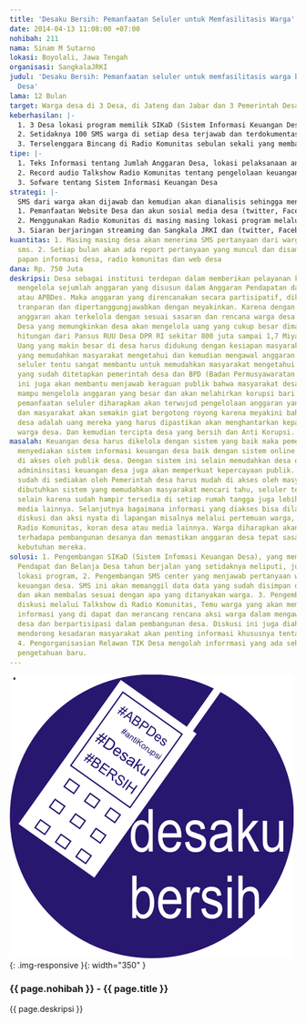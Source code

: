 ```yaml
---
title: 'Desaku Bersih: Pemanfaatan Seluler untuk Memfasilitasis Warga'
date: 2014-04-13 11:08:00 +07:00
nohibah: 211
nama: Sinam M Sutarno
lokasi: Boyolali, Jawa Tengah
organisasi: SangkalaJRKI
judul: 'Desaku Bersih: Pemanfaatan seluler untuk memfasilitasis warga bertanya anggaran
  Desa'
lama: 12 Bulan
target: Warga desa di 3 Desa, di Jateng dan Jabar dan 3 Pemerintah Desa
keberhasilan: |-
  1. 3 Desa lokasi program memilik SIKaD (Sistem Informasi Keuangan Desa) dan pada tahun 2015, APBDesnya sudah Online di website desa.
  2. Setidaknya 100 SMS warga di setiap desa terjawab dan terdokumentasikan baik di web, facebook dan twitter
  3. Terselenggara Bincang di Radio Komunitas sebulan sekali yang membahas keuangan desa.
tipe: |-
  1. Teks Informasi tentang Jumlah Anggaran Desa, lokasi pelaksanaan anggaran desa (Dukuh, RT, RW), Kategori anggaran (Pertanian, Perempuan, Pemuda, Penanggulangan Kemiskinan dll)
  2. Record audio Talkshow Radio Komunitas tentang pengelolaan keuangan desa
  3. Sofware tentang Sistem Informasi Keuangan Desa
strategi: |-
  SMS dari warga akan dijawab dan kemudian akan dianalisis sehingga menjadi pengetahuan baru bagi warga desa. untuk itu pesan yang akan akan juga di disribusikan dalam :
  1. Pemanfaatan Website Desa dan akun sosial media desa (twitter, Facebook)
  2. Menggunakan Radio Komunitas di masing masing lokasi program melalui Talkshow dan ILM serta pemanfatan Sosial media milik rakom (twitter, Facebook)
  3. Siaran berjaringan streaming dan Sangkala JRKI dan (twitter, Facebook).
kuantitas: 1. Masing masing desa akan menerima SMS pertanyaan dari warga minimal 10
  sms. 2. Setiap bulan akan ada report pertanyaan yang muncul dan disampaikan dalam
  papan informasi desa, radio komunitas dan web desa
dana: Rp. 750 Juta
deskripsi: Desa sebagai institusi terdepan dalam memberikan pelayanan kepada masyarakat
  mengelola sejumlah anggaran yang disusun dalam Anggaran Pendapatan dan Belanja Desa
  atau APBDes. Maka anggaran yang direncanakan secara partisipatif, dikelola secara
  tranparan dan dipertanggungjawabkan dengan meyakinkan. Karena dengan cara inilah
  anggaran akan terkelola dengan sesuai sasaran dan rencana warga desa. Lahirnya UU
  Desa yang memungkinkan desa akan mengelola uang yang cukup besar dimana menurut
  hitungan dari Pansus RUU Desa DPR RI sekitar 800 juta sampai 1,7 Miyard rupiah.
  Uang yang makin besar di desa harus didukung dengan kesiapan masyarakat dan sistem
  yang memudahkan masyarakat mengetahui dan kemudian mengawal anggaran desa. Media
  seluler tentu sangat membantu untuk memudahkan masyarakat mengetahui anggaran desa
  yang sudah ditetapkan pemerintah desa dan BPD (Badan Permusyawaratan Desa). Program
  ini juga akan membantu menjawab keraguan publik bahwa masyarakat desa dianggap tidak
  mampu mengelola anggaran yang besar dan akan melahirkan korupsi bari di desa. Dengan
  pemanfaatan seluler diharapkan akan terwujud pengelolaan anggaran yang transparan
  dan masyarakat akan semakin giat bergotong royong karena meyakini bahwa anggaran
  desa adalah uang mereka yang harus dipastikan akan menghantarkan kepada kesejahteraan
  warga desa. Dan kemudian tercipta desa yang bersih dan Anti Korupsi.
masalah: Keuangan desa harus dikelola dengan sistem yang baik maka pemerintah desa
  menyediakan sistem informasi keuangan desa baik dengan sistem online dan memudahkan
  di akses oleh publik desa. Dengan sistem ini selain memudahkan desa dalam mengurus
  admininsitasi keuangan desa juga akan memperkuat kepercayaan publik. Informasi yang
  sudah di sediakan oleh Pemerintah desa harus mudah di akses oleh masyarakat maka
  dibutuhkan sistem yang memudahkan masyarakat mencari tahu, seluler tentu bisa menjembataninya
  selain karena sudah hampir tersedia di setiap rumah tangga juga lebih murah di banding
  media lainnya. Selanjutnya bagaimana informasi yang diakses bisa dilanjutkan dengan
  diskusi dan aksi nyata di lapangan misalnya melalui pertemuan warga, diskusi di
  Radio Komunitas, koran desa atau media lainnya. Warga diharapkan akan semakin peduli
  terhadapa pembangunan desanya dan memastikan anggaran desa tepat sasaran dan menjawab
  kebutuhan mereka.
solusi: 1. Pengembangan SIKaD (Sistem Infomasi Keuangan Desa), yang memaparkan Anggaran
  Pendapat dan Belanja Desa tahun berjalan yang setidaknya meliputi, jumlah anggaran,
  lokasi program, 2. Pengembangan SMS center yang menjawab pertanyaan warga tentang
  keuangan desa. SMS ini akan memanggil data data yang sudah disimpan dalam SIKaD
  dan akan membalas sesuai dengan apa yang ditanyakan warga. 3. Pengembangan media
  diskusi melalui Talkshow di Radio Komunitas, Temu warga yang akan memperbincangkan
  informasi yang di dapat dan merancang rencana aksi warga dalam mengawasi anggaran
  desa dan berpartisipasi dalam pembangunan desa. Diskusi ini juga diaharpakan akan
  mendorong kesadaran masyarakat akan penting informasi khususnya tentang desanya.
  4. Pengorganisasian Relawan TIK Desa mengolah inforrmasi yang ada sehingga menjadi
  pengetahuan baru.
---
```


![211](/static/img/hibahcms/211.png){: .img-responsive }{: width="350" }

### {{ page.nohibah }} - {{ page.title }}

{{ page.deskripsi }}
